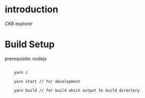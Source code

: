 # introduction
  CKB explorer

# Build Setup

  prerequisite: nodejs


``` shell

    yarn i

    yarn start // for development

    yarn build // for build which output to build directory

```
